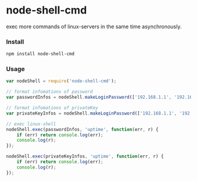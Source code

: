 # node-shell-cmd
exec more commands of linux-servers in the same time asynchronously.

### Install ###

```Bash
npm install node-shell-cmd
```
### Usage ###

```javascript
var nodeShell = require('node-shell-cmd');

// format infomations of password
var passwordInfos = nodeShell.makeLoginPassword(['192.168.1.1', '192.168.1.2'], 22, 'root', '123456');

// format infomations of privateKey
var privateKeyInfos = nodeShell.makeLoginPassword(['192.168.1.1', '192.168.1.2'], 22, 'root', '$HOME/.ssh/id_rsa.pub');

// exec linux-shell
nodeShell.exec(passwordInfos, 'uptime', function(err, r) {
    if (err) return console.log(err);
    console.log(r);
});

nodeShell.exec(privateKeyInfos, 'uptime', function(err, r) {
    if (err) return console.log(err);
    console.log(r);
});
```
